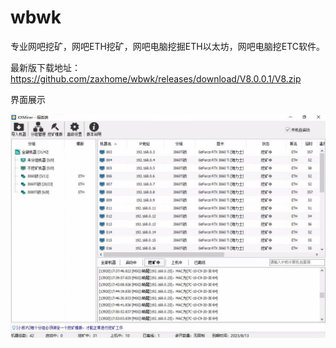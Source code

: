 # wbwk
专业网吧挖矿，网吧ETH挖矿，网吧电脑挖掘ETH以太坊，网吧电脑挖ETC软件。

最新版下载地址：https://github.com/zaxhome/wbwk/releases/download/V8.0.0.1/V8.zip

界面展示

![avatar](https://github.com/zaxhome/wbwk/blob/main/%E8%BD%AF%E4%BB%B6%E7%95%8C%E9%9D%A2.jpg?raw=true)

